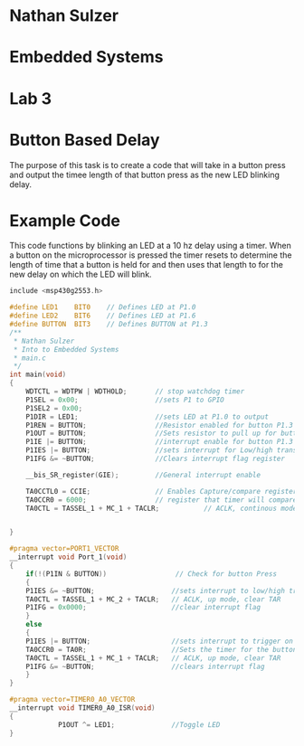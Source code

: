 # Nathan Sulzer
# Embedded Systems
# Lab 3
# Button Based Delay
The purpose of this task is to create a code that will take in a button press and output the timee length of that button press as the new LED blinking delay.  
# Example Code
This code functions by blinking an LED at a 10 hz delay using a timer. When a button on the microprocessor is pressed  the timer resets to determine the length of time that a button is held for and then uses that length to for the new delay on which the LED will blink.  
```c
include <msp430g2553.h>

#define LED1    BIT0    // Defines LED at P1.0
#define LED2    BIT6    // Defines LED at P1.6
#define BUTTON  BIT3    // Defines BUTTON at P1.3
/**
 * Nathan Sulzer
 * Into to Embedded Systems
 * main.c
 */
int main(void)
{
    WDTCTL = WDTPW | WDTHOLD;       // stop watchdog timer
    P1SEL = 0x00;                   //sets P1 to GPIO
    P1SEL2 = 0x00;
    P1DIR = LED1;                   //sets LED at P1.0 to output
    P1REN = BUTTON;                 //Resistor enabled for button P1.3
    P1OUT = BUTTON;                 //Sets resistor to pull up for button P1.3 when not pressed
    P1IE |= BUTTON;                 //interrupt enable for button P1.3
    P1IES |= BUTTON;                //sets interrupt for Low/high transition
    P1IFG &= ~BUTTON;               //Clears interrupt flag register

    __bis_SR_register(GIE);         //General interrupt enable

    TA0CCTL0 = CCIE;                // Enables Capture/compare register for interrupt of timer A0
    TA0CCR0 = 6000;                 // register that timer will compare itself too
    TA0CTL = TASSEL_1 + MC_1 + TACLR;           // ACLK, continous mode, clear TAR


}

#pragma vector=PORT1_VECTOR
__interrupt void Port_1(void)
{
    if(!(P1IN & BUTTON))                 // Check for button Press
    {
    P1IES &= ~BUTTON;                   //sets interrupt to low/high transition
    TA0CTL = TASSEL_1 + MC_2 + TACLR;   // ACLK, up mode, clear TAR
    P1IFG = 0x0000;                     //clear interrupt flag
    }
    else
    {
    P1IES |= BUTTON;                    //sets interrupt to trigger on falling edge (button press)
    TA0CCR0 = TA0R;                     //Sets the timer for the button press to CCR0
    TA0CTL = TASSEL_1 + MC_1 + TACLR;   // ACLK, up mode, clear TAR
    P1IFG &= ~BUTTON;                   //clears interrupt flag
    }
}

#pragma vector=TIMER0_A0_VECTOR
__interrupt void TIMER0_A0_ISR(void)
{
            P1OUT ^= LED1;              //Toggle LED
}
```
